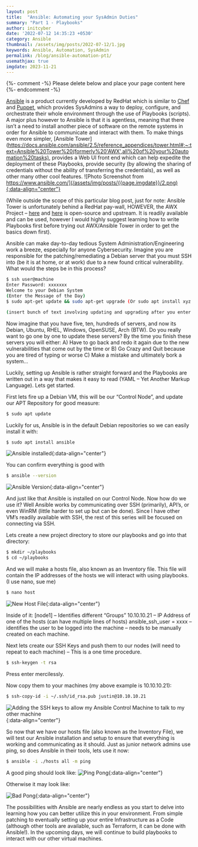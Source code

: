 ```yaml
---
layout: post
title:  "Ansible: Automating your SysAdmin Duties"
summary: "Part 1 - Playbooks"
author: initcyber
date: '2022-07-12 14:35:23 +0530'
category: Ansible
thumbnail: /assets/img/posts/2022-07-12/1.jpg
keywords: Ansible, Automation, SysAdmin
permalink: /blog/ansible-automation-pt1/
usemathjax: true
imgdate: 2023-11-21
---
```


{%- comment -%} Please delete below and place your page content here {%- endcomment -%}

[Ansible](https://www.ansible.com/resources/get-started) is a product currently developed by RedHat which is similar to [Chef](https://www.chef.io/) and [Puppet](https://puppet.com/), which provides SysAdmins a way to deploy, configure, and orchestrate their whole environment through the use of Playbooks (scripts). A major plus however to Ansible is that it is agentless, meaning that there isn’t a need to install another piece of software on the remote systems in order for Ansible to communicate and interact with them. To make things even more simpler, [Ansible Tower](https://docs.ansible.com/ansible/2.5/reference_appendices/tower.html#:~:text=Ansible%20Tower%20(formerly%20'AWX',all%20of%20your%20automation%20tasks), provides a Web UI front end which can help expedite the deployment of these Playbooks, provide security (by allowing the sharing of credentials without the ability of transferring the credentials), as well as other many other cool features.
![Photo Screenshot from https://www.ansible.com/](/assets/img/posts/{{page.imgdate}}/2.png){:data-align="center"}

(While outside the scope of this particular blog post, just for note: Ansible Tower is unfortunately behind a RedHat pay-wall, HOWEVER, the AWX Project – [here](https://www.ansible.com/products/awx-project/faq) and [here](https://github.com/ansible/awx) is open-source and upstream. It is readily available and can be used, however I would highly suggest learning how to write Playbooks first before trying out AWX/Ansible Tower in order to get the basics down first).

Ansible can make day-to-day tedious System Administration/Engineering work a breeze, especially for anyone Cybersecurity. Imagine you are responsible for the patching/remediating a Debian server that you must SSH into (be it is at home, or at work) due to a new found critical vulnerability. What would the steps be in this process?

```bash
$ ssh user@machine
Enter Password: xxxxxxx
Welcome to your Debian System 
(Enter the Message of the Day)
$ sudo apt-get update && sudo apt-get upgrade (Or sudo apt install xyz if updating a particular package)

(insert bunch of text involving updating and upgrading after you enter "Y")
```

Now imagine that you have five, ten, hundreds of servers, and now its Debian, Ubuntu, RHEL, Windows, OpenSUSE, Arch (BTW). Do you really want to go one by one to update these servers? By the time you finish these servers you will either:
A) Have to go back and redo it again due to the new vulnerabilities that come out by the time
or
B) Go Crazy and Quit because you are tired of typing
or worse
C) Make a mistake and ultimately bork a system…

Luckily, setting up Ansible is rather straight forward and the Playbooks are written out in a way that makes it easy to read (YAML – Yet Another Markup Language). Lets get started.

First lets fire up a Debian VM, this will be our “Control Node”, and update our APT Repository for good measure:

```bash
$ sudo apt update
```

Luckily for us, Ansible is in the default Debian repositories so we can easily install it with:

```bash
$ sudo apt install ansible
```

![Ansible installed](/assets/img/posts/{{page.imgdate}}/2.png){:data-align="center"}

You can confirm everything is good with
```bash
$ ansible --version
```
![Ansible Version](/assets/img/posts/{{page.imgdate}}/4.png){:data-align="center"}

And just like that Ansible is installed on our Control Node. Now how do we use it? Well Ansible works by communicating over SSH (primarily), API’s, or even WinRM (little harder to set up but can be done). Since I have other VM’s readily available with SSH, the rest of this series will be focused on connecting via SSH.

Lets create a new project directory to store our playbooks and go into that directory:

```bash
$ mkdir ~/playbooks
$ cd ~/playbooks
```

And we will make a hosts file, also known as an Inventory file. This file will contain the IP addresses of the hosts we will interact with using playbooks. (I use nano, sue me)

```bash
$ nano host
```

![New Host File](/assets/img/posts/{{page.imgdate}}/4.png){:data-align="center"}

Inside of it:
[node1] – Identifies different “Groups”
10.10.10.21 – IP Address of one of the hosts (can have multiple lines of hosts)
ansible_ssh_user = xxxx – identifies the user to be logged into the machine – needs to be manually created on each machine.

Next lets create our SSH Keys and push them to our nodes (will need to repeat to each machine) – This is a one time procedure.

```bash
$ ssh-keygen -t rsa
```
Press enter mercilessly.

Now copy them to your machines (my above example is 10.10.10.21):

```bash
$ ssh-copy-id -i ~/.ssh/id_rsa.pub justin@10.10.10.21
```
![Adding the SSH keys to allow my Ansible Control Machine to talk to my other machine](/assets/img/posts/{{page.imgdate}}/5.png){:data-align="center"}

So now that we have our hosts file (also known as the Inventory File), we will test our Ansible installation and setup to ensure that everything is working and communicating as it should. Just as junior network admins use ping, so does Ansible in their tools, lets use it now:

```bash
$ ansible -i ./hosts all -m ping
```
A good ping should look like:
![Ping Pong](/assets/img/posts/{{page.imgdate}}/6.png){:data-align="center"}

Otherwise it may look like:

![Bad Pong](/assets/img/posts/{{page.imgdate}}/7.png){:data-align="center"}

The possibilities with Ansible are nearly endless as you start to delve into learning how you can better utilize this in your environment. From simple patching to eventually setting up your entire Infrastructure as a Code (although other tools are available, such as Terraform, it can be done with Ansible!). In the upcoming days, we will continue to build playbooks to interact with our other virtual machines.